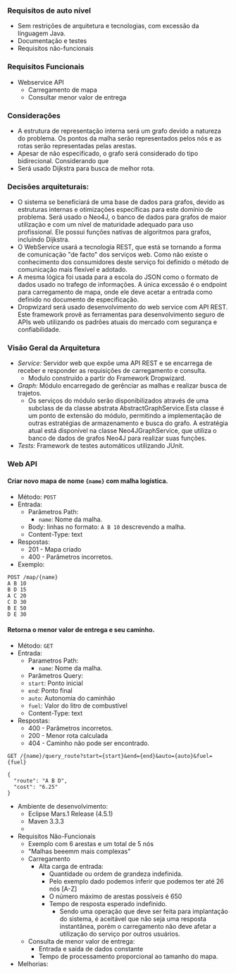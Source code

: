 ### Requisitos de auto nível

- Sem restrições de arquitetura e tecnologias, com excessão da linguagem Java.
- Documentação e testes
- Requisitos não-funcionais

### Requisitos Funcionais

- Webservice API
    - Carregamento de mapa
    - Consultar menor valor de entrega

### Considerações

- A estrutura de representação interna será um grafo devido a natureza do problema. Os pontos da malha serão representados pelos nós e as rotas serão representadas pelas arestas. 
- Apesar de não especificado, o grafo será considerado do tipo bidirecional. Considerando que 
- Será usado Dijkstra para busca de melhor rota.

### Decisões arquiteturais:

- O sistema se beneficiará de uma base de dados para grafos, devido as estruturas internas e otimizações específicas para este domínio de problema. Será usado o Neo4J, o banco de dados para grafos de maior utilização e com um nível de maturidade adequado para uso profissional. Ele possui funções nativas de algoritmos para grafos, incluindo Dijkstra.
- O WebService usará a tecnologia REST, que está se tornando a forma de comunicação "de facto" dos serviços web. Como não existe o conhecimento dos consumidores deste serviço foi definido o método de comunicação mais flexível e adotado.
- A mesma lógica foi usada para a escola do JSON como o formato de dados usado no trafego de informações. A única excessão é o endpoint para carregamento de mapa, onde ele deve acetar a entrada como definido no documento de especificação.
- Dropwizard será usado desenvolvimento do web service com API REST. Este framework provê as ferramentas para desenvolvimento seguro de APIs web utilizando os padrões atuais do mercado com segurança e confiabilidade.
    
### Visão Geral da Arquitetura

- *Service:* Servidor web que expõe uma API REST e se encarrega de receber e responder as requisições de carregamento e consulta.
    - Modulo construído a partir do Framework Dropwizard.
- *Graph:* Módulo encarregado de gerênciar as malhas e realizar busca de trajetos.
    - Os serviços do módulo serão disponibilizados através de uma subclass de da classe abstrata AbstractGraphService.Esta classe é um ponto de extensão do módulo, permitindo a implementação de outras estratégias de armazenamento e busca do grafo. A estratégia atual está disponível na classe Neo4JGraphService, que utiliza o banco de dados de grafos Neo4J para realizar suas funções.
- *Tests:* Framework de testes automáticos utilizando JUnit.

### Web API

#### Criar novo mapa de nome `{name}` com malha logística.
- Método: `POST`
- Entrada:
    - Parâmetros Path:
        - `name`: Nome da malha.
    - Body:
        linhas no formato: `A B 10` descrevendo a malha.
    - Content-Type: text
- Respostas:
    - 201 - Mapa criado
    - 400 - Parâmetros incorretos.
- Exemplo:
```
POST /map/{name}
A B 10
B D 15
A C 20
C D 30
B E 50
D E 30
```

#### Retorna o menor valor de entrega e seu caminho.
- Método: `GET`
- Entrada:
    - Parametros Path:
        - `name`: Nome da malha.
    - Parâmetros Query:
     - `start`: Ponto inicial
     - `end`: Ponto final
     - `auto`: Autonomia do caminhão
     - `fuel`: Valor do litro de combustível
    - Content-Type: text
- Respostas:
    - 400 - Parâmetros incorretos.
    - 200 - Menor rota calculada
    - 404 - Caminho não pode ser encontrado.

```
GET /{name}/query_route?start={start}&end={end}&auto={auto}&fuel={fuel}
```
```
{
  "route": "A B D",
  "cost": "6.25"
}
```

- Ambiente de desenvolvimento:
    - Eclipse Mars.1 Release (4.5.1)
    - Maven 3.3.3
    -
- Requisitos Não-Funcionais
    - Exemplo com 6 arestas e um total de 5 nós
    - "Malhas beeemm mais complexas"
    - Carregamento
        - Alta carga de entrada:
            - Quantidade ou ordem de grandeza indefinida.
            - Pelo exemplo dado podemos inferir que podemos ter até 26 nós [A-Z]
            - O número máximo de arestas possíveis é 650
            - Tempo de resposta esperado indefinido.
                - Sendo uma operação que deve ser feita para implantação do sistema, é aceitável que não seja uma resposta instantânea, porém o carregamento não deve afetar a utilização do serviço por outros usuários.
    - Consulta de menor valor de entrega:
        - Entrada e saída de dados constante
        - Tempo de processamento proporcional ao tamanho do mapa.
- Melhorias:
